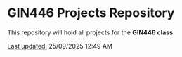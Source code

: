 # GIN446 Projects Repository


This repository will hold all projects for the **GIN446 class**.

<ins>Last updated:</ins> 25/09/2025 12:49 AM
